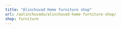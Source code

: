 ```yaml
---
title: "Alinchuvad Home furniture shop"
url: /aalinchuvadu/alinchuvad-home-furniture-shop/
shop: furniture
---
```

